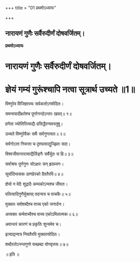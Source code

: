 +++
title = "01 प्रथमोऽध्यायः"

+++


## नारायणं गुणैः सर्वैरुदीर्णं दोषवर्जितम्।

**प्रथमोऽध्यायः**

# नारायणं गुणैः सर्वैरुदीर्णं दोषवर्जितम्।

# ज्ञेयं गम्यं गुरूंश्चापि नत्वा सूत्रार्थ उच्यते ॥1॥

विष्णुरेव विजिज्ञास्यः सर्वकर्ताऽगमोदितः।

समन्वयादीक्षतेश्च पूर्णानन्दोऽन्तरः खवत्‌॥ १॥

प्रणेता ज्योतिरित्याद्यैः प्रसिद्धैरन्यवस्तुषु।

उच्यते विष्णुरेवैकः सर्वैः सर्वगुणत्वतः॥ २॥

सर्वगोऽत्ता नियन्ता च दृश्यत्वाद्युज्झितः सदा।

विश्वजीवान्तरत्वाद्यैर्लिङ्गैः सर्वैर्युतः स हि॥ ३॥

सर्वाश्रयः पूर्णगुणः सोऽक्षरः सन्‌ हृदब्जगः।

सूर्यादिभासकः प्राणप्रेरको दैवतैरपि॥ ४॥

ज्ञेयो न वेदैः शूद्रादैः कम्पकोऽन्यश्च जीवतः।

पतित्वादिगुणैर्युक्तस् तदन्यत्र च वाचकैः॥ ५॥

मुख्यतः सर्वशब्दैश्च वाच्य एको जनार्दनः।

अव्यक्तः कर्मवाच्यैश्च वाच्य एकोऽमितात्मकः॥ ६॥

अवान्तरं कारणं च प्रकृतिः शून्यमेव च।

इत्याद्यन्यत्र नियतैरपि मुख्यतयोदितः।

शब्दैरतोऽनन्तगुणो यच्छब्दा योगवृत्तयः॥ ७॥

॥ इति ॥

